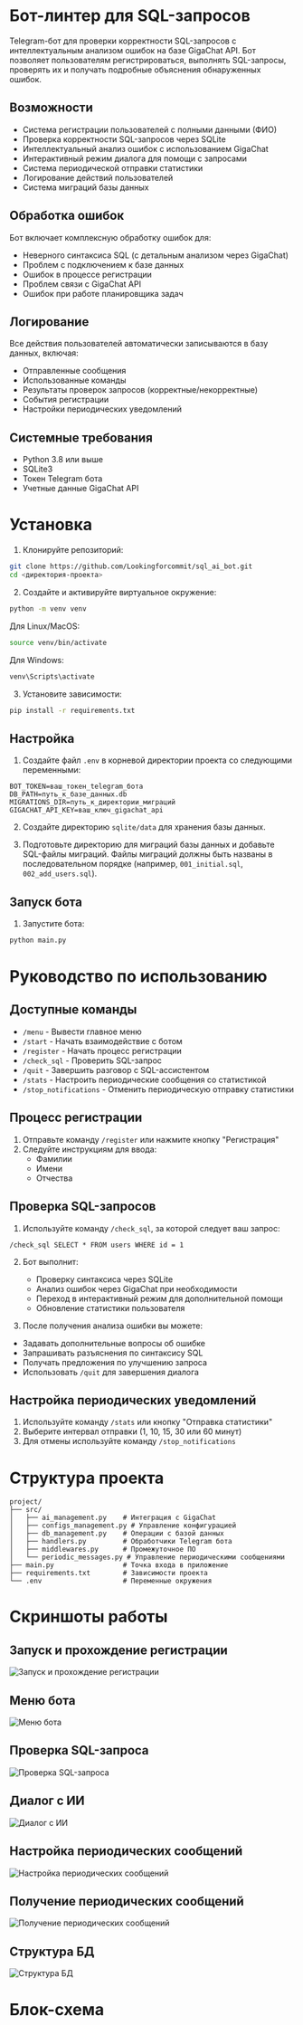 # Бот-линтер для SQL-запросов
Telegram-бот для проверки корректности SQL-запросов с интеллектуальным анализом ошибок на базе GigaChat API. Бот позволяет пользователям регистрироваться, выполнять SQL-запросы, проверять их и получать подробные объяснения обнаруженных ошибок.

## Возможности
- Система регистрации пользователей с полными данными (ФИО)
- Проверка корректности SQL-запросов через SQLite
- Интеллектуальный анализ ошибок с использованием GigaChat
- Интерактивный режим диалога для помощи с запросами
- Система периодической отправки статистики
- Логирование действий пользователей
- Система миграций базы данных

## Обработка ошибок
Бот включает комплексную обработку ошибок для:
- Неверного синтаксиса SQL (с детальным анализом через GigaChat)
- Проблем с подключением к базе данных
- Ошибок в процессе регистрации
- Проблем связи с GigaChat API
- Ошибок при работе планировщика задач

## Логирование
Все действия пользователей автоматически записываются в базу данных, включая:
- Отправленные сообщения
- Использованные команды
- Результаты проверок запросов (корректные/некорректные)
- События регистрации
- Настройки периодических уведомлений

## Системные требования
- Python 3.8 или выше
- SQLite3
- Токен Telegram бота
- Учетные данные GigaChat API

# Установка
1. Клонируйте репозиторий:
```bash
git clone https://github.com/Lookingforcommit/sql_ai_bot.git
cd <директория-проекта>
```

2. Создайте и активируйте виртуальное окружение:
```bash
python -m venv venv
```
Для Linux/MacOS:
```bash
source venv/bin/activate
```
Для Windows:
```bash
venv\Scripts\activate
```

3. Установите зависимости:
```bash
pip install -r requirements.txt
```

## Настройка
1. Создайте файл `.env` в корневой директории проекта со следующими переменными:
```env
BOT_TOKEN=ваш_токен_telegram_бота
DB_PATH=путь_к_базе_данных.db
MIGRATIONS_DIR=путь_к_директории_миграций
GIGACHAT_API_KEY=ваш_ключ_gigachat_api
```

2. Создайте директорию `sqlite/data` для хранения базы данных.

3. Подготовьте директорию для миграций базы данных и добавьте SQL-файлы миграций. Файлы миграций должны быть названы в последовательном порядке (например, `001_initial.sql`, `002_add_users.sql`).

## Запуск бота
1. Запустите бота:
```bash
python main.py
```

# Руководство по использованию

## Доступные команды
- `/menu` - Вывести главное меню
- `/start` - Начать взаимодействие с ботом
- `/register` - Начать процесс регистрации
- `/check_sql` - Проверить SQL-запрос
- `/quit` - Завершить разговор с SQL-ассистентом
- `/stats` - Настроить периодические сообщения со статистикой
- `/stop_notifications` - Отменить периодическую отправку статистики

## Процесс регистрации
1. Отправьте команду `/register` или нажмите кнопку "Регистрация"
2. Следуйте инструкциям для ввода:
   - Фамилии
   - Имени
   - Отчества

## Проверка SQL-запросов
1. Используйте команду `/check_sql`, за которой следует ваш запрос:
```
/check_sql SELECT * FROM users WHERE id = 1
```
2. Бот выполнит:
   - Проверку синтаксиса через SQLite
   - Анализ ошибок через GigaChat при необходимости
   - Переход в интерактивный режим для дополнительной помощи
   - Обновление статистики пользователя

3. После получения анализа ошибки вы можете:
  - Задавать дополнительные вопросы об ошибке
  - Запрашивать разъяснения по синтаксису SQL
  - Получать предложения по улучшению запроса
  - Использовать `/quit` для завершения диалога

## Настройка периодических уведомлений
1. Используйте команду `/stats` или кнопку "Отправка статистики"
2. Выберите интервал отправки (1, 10, 15, 30 или 60 минут)
3. Для отмены используйте команду `/stop_notifications`

# Структура проекта
```
project/
├── src/
│   ├── ai_management.py    # Интеграция с GigaChat
│   ├── configs_management.py # Управление конфигурацией
│   ├── db_management.py    # Операции с базой данных
│   ├── handlers.py         # Обработчики Telegram бота
│   ├── middlewares.py      # Промежуточное ПО
│   └── periodic_messages.py # Управление периодическими сообщениями
├── main.py                 # Точка входа в приложение
├── requirements.txt        # Зависимости проекта
└── .env                    # Переменные окружения
```

# Скриншоты работы
## Запуск и прохождение регистрации
![Запуск и прохождение регистрации](https://github.com/user-attachments/assets/027cca86-6597-4470-a0b3-3f1b55bc6ace)

## Меню бота
![Меню бота](https://github.com/user-attachments/assets/23cd9482-4c29-409c-b89b-ad20ad7f7329)

## Проверка SQL-запроса
![Проверка SQL-запроса](https://github.com/user-attachments/assets/835df50c-f5ee-4991-8ed6-7e24b9d84b93)

## Диалог с ИИ
![Диалог с ИИ](https://github.com/user-attachments/assets/3b43d9b3-18d3-4e7a-b805-ab5d1ab0760c)

## Настройка периодических сообщений
![Настройка периодических сообщений](https://github.com/user-attachments/assets/773ddb71-7a42-4377-9d01-37808903c305)

## Получение периодических сообщений
![Получение периодических сообщений](https://github.com/user-attachments/assets/2475ad37-20a8-4731-b748-421cfabadda7)

## Структура БД
![Структура БД](https://github.com/user-attachments/assets/7796ea23-e3ed-44c3-a7fc-c30d80f642f1)

# Блок-схема






